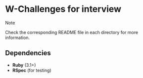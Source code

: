 # W-Challenges for interview

> [!NOTE]
> Check the corresponding README file in each directory for more information.

## Dependencies

- **Ruby** (3.1+)
- **RSpec** (for testing)
